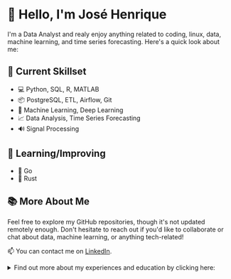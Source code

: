 <!--
**jhklarcher/jhklarcher** is a ✨ _special_ ✨ repository because its `README.md` (this file) appears on your GitHub profile.

Here are some ideas to get you started:

- 🔭 I’m currently working on ...
- 🌱 I’m currently learning ...
- 👯 I’m looking to collaborate on ...
- 🤔 I’m looking for help with ...
- 💬 Ask me about ...
- 📫 How to reach me: ...
- 😄 Pronouns: ...
- ⚡ Fun fact: ...
- 🐹 Go
- 🦀 Rust

-->

  
# 👋 Hello, I'm José Henrique

I'm a Data Analyst and realy enjoy anything related to coding, linux, data, machine learning, and time series forecasting. Here's a quick look about me:

## 🔧 Current Skillset

- 💻 Python, SQL, R, MATLAB
- 📦 PostgreSQL, ETL, Airflow, Git
- 🤖 Machine Learning, Deep Learning
- 📈 Data Analysis, Time Series Forecasting
- 🔊 Signal Processing

## 🌱 Learning/Improving

- 🐹 Go
- 🦀 Rust

## 📚 More About Me

Feel free to explore my GitHub repositories, though it's not updated remotely enough. Don't hesitate to reach out if you'd like to collaborate or chat about data, machine learning, or anything tech-related!

📫 You can contact me on [LinkedIn](https://www.linkedin.com/in/jhklarcher/).

<details>
<summary>Find out more about my experiences and education by clicking here:</summary>

## 🎓 Academic Education

- 🎓 Master's in Mechanical Engineering (2020-2023)
  - 🤖 Researching machine learning for time series forecasting.
- 🎓 Bachelor's in Mechanical Engineering (2012-2019)
  - 📘 Published undergraduate thesis.
- 🌍 Exchange Program at Budapest University of Technology and Economics (2014-2015)
- 📏 Technical / High School in Geomatics (2007-2010)

## 💼 Experience

- **Commercial Association of Paraná (2021)**
  - 📊 Data Analyst
  - 🌐 Creating and maintaining data pipelines in Python, SQL, and R.
  - 🛠️ ETL, Airflow, Git, and more.
  - 💰 Sales and finance KPI development.
  
- **Pontifical Catholic University of Paraná (2020-2021)**
  - 📚 Master's Scholarship Holder
  - 🤖 Research in machine learning for time series forecasting.
  - 🧠 Deep Learning, Time Series Forecasting, Optimization.
  
- **UTFPR - Laboratory of Acoustics and Vibrations (2018/2019)**
  - 🎧 Research Intern
  - 🔊 Acoustic insulation measurements, Python, MATLAB.

</details>
